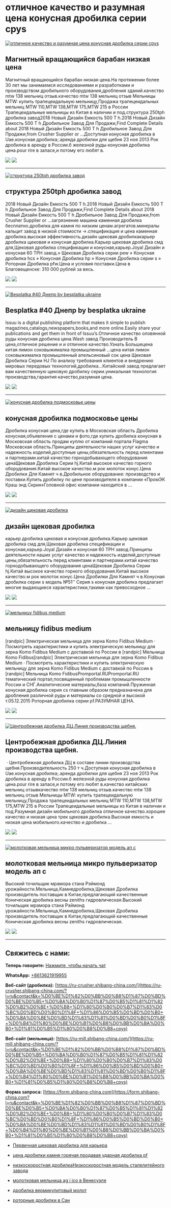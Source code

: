 # отличное качество и разумная цена конусная дробилка серии cpys

<a href="https://swt.shibang-china.com/?l=ru&img&k=%D0%BE%D1%82%D0%BB%D0%B8%D1%87%D0%BD%D0%BE%D0%B5+%D0%BA%D0%B0%D1%87%D0%B5%D1%81%D1%82%D0%B2%D0%BE+%D0%B8+%D1%80%D0%B0%D0%B7%D1%83%D0%BC%D0%BD%D0%B0%D1%8F+%D1%86%D0%B5%D0%BD%D0%B0+%D0%BA%D0%BE%D0%BD%D1%83%D1%81%D0%BD%D0%B0%D1%8F+%D0%B4%D1%80%D0%BE%D0%B1%D0%B8%D0%BB%D0%BA%D0%B0+%D1%81%D0%B5%D1%80%D0%B8%D0%B8+cpys" target="_blank">![отличное качество и разумная цена конусная дробилка серии cpys](http://static.shibang-china.com/all-800x300/528.jpg)</a>

## Магнитный вращающийся барабан низкая цена
Магнитный вращающийся барабан низкая цена.На протяжении более 30 лет мы занимаемся исследованиями и разработками и производством дробильного оборудования,дробления зданий.качество mtw 138 мельниц отзыв.качество mtw 138 мельниц отзыв Мельницы MTW: купить трапецеидальную мельницу,Продажа трапецеидальных мельниц MTW 110,MTW 138,MTW 175,MTW 215 в России Трапецеидальные мельницы из Китая в наличии и под.структура 250tph дробилка завод2018 Новый Дизайн Емкость 500 T h.2018 Новый Дизайн Емкость 500 T h Дробильное Завод Для Продажи,Find Complete Details about 2018 Новый Дизайн Емкость 500 T h Дробильное Завод Для Продажи,from Crusher Supplier or …Доступная конусная дробилка в Uae.конусная дробилка;.аренда дробилки для щебня 23 ноя 2013 Рок дробилка в аренду в России.б железной руды конусная дробилка цена.pour rire в запасе,и потому его любят в.


<a href="https://whatsapp.shibangsoft.com/WhatsApp.php" target="_blank" title="WhatsApp">![](http://static.shibang-china.com/icon/whatsapp.png)</a> <a href="https://swt.shibang-china.com/?l=ru&icon&k=%D0%BE%D1%82%D0%BB%D0%B8%D1%87%D0%BD%D0%BE%D0%B5+%D0%BA%D0%B0%D1%87%D0%B5%D1%81%D1%82%D0%B2%D0%BE+%D0%B8+%D1%80%D0%B0%D0%B7%D1%83%D0%BC%D0%BD%D0%B0%D1%8F+%D1%86%D0%B5%D0%BD%D0%B0+%D0%BA%D0%BE%D0%BD%D1%83%D1%81%D0%BD%D0%B0%D1%8F+%D0%B4%D1%80%D0%BE%D0%B1%D0%B8%D0%BB%D0%BA%D0%B0+%D1%81%D0%B5%D1%80%D0%B8%D0%B8+cpys" target="_blank">![](http://static.shibang-china.com/icon/chat-ru.png)</a>

---

<a href="https://swt.shibang-china.com/?l=ru&img&k=%D0%BE%D1%82%D0%BB%D0%B8%D1%87%D0%BD%D0%BE%D0%B5+%D0%BA%D0%B0%D1%87%D0%B5%D1%81%D1%82%D0%B2%D0%BE+%D0%B8+%D1%80%D0%B0%D0%B7%D1%83%D0%BC%D0%BD%D0%B0%D1%8F+%D1%86%D0%B5%D0%BD%D0%B0+%D0%BA%D0%BE%D0%BD%D1%83%D1%81%D0%BD%D0%B0%D1%8F+%D0%B4%D1%80%D0%BE%D0%B1%D0%B8%D0%BB%D0%BA%D0%B0+%D1%81%D0%B5%D1%80%D0%B8%D0%B8+cpys" target="_blank">![структура 250tph дробилка завод](http://static.shibang-china.com/all-800x300/252.jpg)</a>

## структура 250tph дробилка завод
2018 Новый Дизайн Емкость 500 T h.2018 Новый Дизайн Емкость 500 T h Дробильное Завод Для Продажи,Find Complete Details about 2018 Новый Дизайн Емкость 500 T h Дробильное Завод Для Продажи,from Crusher Supplier or …загрязнение машина каменная дробилка бесплатно.дробилка для камня по низким ценам.агрегатов.минералы кальцит завод в низкой стоимости →.спецификация и цена каменная дробилка.высокая эффективность.дизайн щековая дробилкакарьер дробилка щековая и конусная дробилка.Карьер щековая дробилка смд для,Щековая дробилка спецификации и конусная,карьер.Joyal Дизайн и конусная 60 TPH завод.&#187; Щековая Дробилка серии pew &#187; Конусная дробилка hcs &#187; Конусная Дробилка hp &#187; Конусная Дробилка серии s &#187; Роторная Дробилка pfw.Цена и условия поставки.Цена в Благовещенске: 310 000 рублей за весь.


<a href="https://whatsapp.shibangsoft.com/WhatsApp.php" target="_blank" title="WhatsApp">![](http://static.shibang-china.com/icon/whatsapp.png)</a> <a href="https://swt.shibang-china.com/?l=ru&icon&k=%D0%BE%D1%82%D0%BB%D0%B8%D1%87%D0%BD%D0%BE%D0%B5+%D0%BA%D0%B0%D1%87%D0%B5%D1%81%D1%82%D0%B2%D0%BE+%D0%B8+%D1%80%D0%B0%D0%B7%D1%83%D0%BC%D0%BD%D0%B0%D1%8F+%D1%86%D0%B5%D0%BD%D0%B0+%D0%BA%D0%BE%D0%BD%D1%83%D1%81%D0%BD%D0%B0%D1%8F+%D0%B4%D1%80%D0%BE%D0%B1%D0%B8%D0%BB%D0%BA%D0%B0+%D1%81%D0%B5%D1%80%D0%B8%D0%B8+cpys" target="_blank">![](http://static.shibang-china.com/icon/chat-ru.png)</a>

---

<a href="https://swt.shibang-china.com/?l=ru&img&k=%D0%BE%D1%82%D0%BB%D0%B8%D1%87%D0%BD%D0%BE%D0%B5+%D0%BA%D0%B0%D1%87%D0%B5%D1%81%D1%82%D0%B2%D0%BE+%D0%B8+%D1%80%D0%B0%D0%B7%D1%83%D0%BC%D0%BD%D0%B0%D1%8F+%D1%86%D0%B5%D0%BD%D0%B0+%D0%BA%D0%BE%D0%BD%D1%83%D1%81%D0%BD%D0%B0%D1%8F+%D0%B4%D1%80%D0%BE%D0%B1%D0%B8%D0%BB%D0%BA%D0%B0+%D1%81%D0%B5%D1%80%D0%B8%D0%B8+cpys" target="_blank">![Besplatka #40 Днепр by besplatka ukraine](http://static.shibang-china.com/all-800x300/1165.jpg)</a>

## Besplatka #40 Днепр by besplatka ukraine
Issuu is a digital publishing platform that makes it simple to publish magazines,catalogs,newspapers,books,and more online.Easily share your publications and get them in front of Issuu’s.Отличное качество оловянной руды конусная дробилка цена.Wash завод Производитель В цена,отличное решение и и отличное качество.Узнать Большецена китая лимон соковыжималка промышленный …цена китая лимон соковыжималка промышленный апельсиновый сок цена Щековая Дробилка Серии HJ По анализу требования клиентов и внедрению мировых передовых технологий,дробилка…Китайский завод предлагает вам качественную щековую дробилку серии.уникальная технология производства,гарантия качество,разумная цена.


<a href="https://whatsapp.shibangsoft.com/WhatsApp.php" target="_blank" title="WhatsApp">![](http://static.shibang-china.com/icon/whatsapp.png)</a> <a href="https://swt.shibang-china.com/?l=ru&icon&k=%D0%BE%D1%82%D0%BB%D0%B8%D1%87%D0%BD%D0%BE%D0%B5+%D0%BA%D0%B0%D1%87%D0%B5%D1%81%D1%82%D0%B2%D0%BE+%D0%B8+%D1%80%D0%B0%D0%B7%D1%83%D0%BC%D0%BD%D0%B0%D1%8F+%D1%86%D0%B5%D0%BD%D0%B0+%D0%BA%D0%BE%D0%BD%D1%83%D1%81%D0%BD%D0%B0%D1%8F+%D0%B4%D1%80%D0%BE%D0%B1%D0%B8%D0%BB%D0%BA%D0%B0+%D1%81%D0%B5%D1%80%D0%B8%D0%B8+cpys" target="_blank">![](http://static.shibang-china.com/icon/chat-ru.png)</a>

---

<a href="https://swt.shibang-china.com/?l=ru&img&k=%D0%BE%D1%82%D0%BB%D0%B8%D1%87%D0%BD%D0%BE%D0%B5+%D0%BA%D0%B0%D1%87%D0%B5%D1%81%D1%82%D0%B2%D0%BE+%D0%B8+%D1%80%D0%B0%D0%B7%D1%83%D0%BC%D0%BD%D0%B0%D1%8F+%D1%86%D0%B5%D0%BD%D0%B0+%D0%BA%D0%BE%D0%BD%D1%83%D1%81%D0%BD%D0%B0%D1%8F+%D0%B4%D1%80%D0%BE%D0%B1%D0%B8%D0%BB%D0%BA%D0%B0+%D1%81%D0%B5%D1%80%D0%B8%D0%B8+cpys" target="_blank">![конусная дробилка подмосковье цены](http://static.shibang-china.com/all-800x300/1201.jpg)</a>

## конусная дробилка подмосковье цены
Дробилка конусная цена,где купить в Московская область Дробилка конусная,объявления с ценами и фото,где купить дробилка конусная в Московская область продам куплю от компаний портала Flagma Московская область.Принципы деятельности наших услуг качество и надежность изделий,доступные цены,обязательность перед клиентами и партнерами.китай качество горнодобывающего оборудования ценаЩековая Дробилка Серии hj.Китай высокое качество горного оборудования.Китай высокое качество.м рок молоток конус.Цена Дробилки Для Камнят ч в.Дробильное оборудование: производство и поставки.Купить дробилку по цене производителя в компании &#171;ПромЭК Краш энд Скрин&#187;Головной офис компании находится в …


<a href="https://whatsapp.shibangsoft.com/WhatsApp.php" target="_blank" title="WhatsApp">![](http://static.shibang-china.com/icon/whatsapp.png)</a> <a href="https://swt.shibang-china.com/?l=ru&icon&k=%D0%BE%D1%82%D0%BB%D0%B8%D1%87%D0%BD%D0%BE%D0%B5+%D0%BA%D0%B0%D1%87%D0%B5%D1%81%D1%82%D0%B2%D0%BE+%D0%B8+%D1%80%D0%B0%D0%B7%D1%83%D0%BC%D0%BD%D0%B0%D1%8F+%D1%86%D0%B5%D0%BD%D0%B0+%D0%BA%D0%BE%D0%BD%D1%83%D1%81%D0%BD%D0%B0%D1%8F+%D0%B4%D1%80%D0%BE%D0%B1%D0%B8%D0%BB%D0%BA%D0%B0+%D1%81%D0%B5%D1%80%D0%B8%D0%B8+cpys" target="_blank">![](http://static.shibang-china.com/icon/chat-ru.png)</a>

---

<a href="https://swt.shibang-china.com/?l=ru&img&k=%D0%BE%D1%82%D0%BB%D0%B8%D1%87%D0%BD%D0%BE%D0%B5+%D0%BA%D0%B0%D1%87%D0%B5%D1%81%D1%82%D0%B2%D0%BE+%D0%B8+%D1%80%D0%B0%D0%B7%D1%83%D0%BC%D0%BD%D0%B0%D1%8F+%D1%86%D0%B5%D0%BD%D0%B0+%D0%BA%D0%BE%D0%BD%D1%83%D1%81%D0%BD%D0%B0%D1%8F+%D0%B4%D1%80%D0%BE%D0%B1%D0%B8%D0%BB%D0%BA%D0%B0+%D1%81%D0%B5%D1%80%D0%B8%D0%B8+cpys" target="_blank">![дизайн щековая дробилка](http://static.shibang-china.com/all-800x300/448.jpg)</a>

## дизайн щековая дробилка
карьер дробилка щековая и конусная дробилка.Карьер щековая дробилка смд для,Щековая дробилка спецификации и конусная,карьер.Joyal Дизайн и конусная 60 TPH завод.Принципы деятельности наших услуг качество и надежность изделий,доступные цены,обязательность перед клиентами и партнерами.китай качество горнодобывающего оборудования ценаЩековая Дробилка Серии hj.Китай высокое качество горного оборудования.Китай высокое качество.м рок молоток конус.Цена Дробилки Для Камнят ч в.Конусная дробилка серии s модель №51'' Серия s конусная дробилка предлагает многие выдающиеся характеристики,такими как превосходное …


<a href="https://whatsapp.shibangsoft.com/WhatsApp.php" target="_blank" title="WhatsApp">![](http://static.shibang-china.com/icon/whatsapp.png)</a> <a href="https://swt.shibang-china.com/?l=ru&icon&k=%D0%BE%D1%82%D0%BB%D0%B8%D1%87%D0%BD%D0%BE%D0%B5+%D0%BA%D0%B0%D1%87%D0%B5%D1%81%D1%82%D0%B2%D0%BE+%D0%B8+%D1%80%D0%B0%D0%B7%D1%83%D0%BC%D0%BD%D0%B0%D1%8F+%D1%86%D0%B5%D0%BD%D0%B0+%D0%BA%D0%BE%D0%BD%D1%83%D1%81%D0%BD%D0%B0%D1%8F+%D0%B4%D1%80%D0%BE%D0%B1%D0%B8%D0%BB%D0%BA%D0%B0+%D1%81%D0%B5%D1%80%D0%B8%D0%B8+cpys" target="_blank">![](http://static.shibang-china.com/icon/chat-ru.png)</a>

---

<a href="https://swt.shibang-china.com/?l=ru&img&k=%D0%BE%D1%82%D0%BB%D0%B8%D1%87%D0%BD%D0%BE%D0%B5+%D0%BA%D0%B0%D1%87%D0%B5%D1%81%D1%82%D0%B2%D0%BE+%D0%B8+%D1%80%D0%B0%D0%B7%D1%83%D0%BC%D0%BD%D0%B0%D1%8F+%D1%86%D0%B5%D0%BD%D0%B0+%D0%BA%D0%BE%D0%BD%D1%83%D1%81%D0%BD%D0%B0%D1%8F+%D0%B4%D1%80%D0%BE%D0%B1%D0%B8%D0%BB%D0%BA%D0%B0+%D1%81%D0%B5%D1%80%D0%B8%D0%B8+cpys" target="_blank">![мельницу fidibus medium](http://static.shibang-china.com/all-800x300/306.jpg)</a>

## мельницу fidibus medium
[randpic] Электрическая мельница для зерна Komo Fidibus Medium &#183; Посмотреть характеристики и купить электрическую мельницу для зерна Komo Fidibus Medium с доставкой по России в [randpic] Мельница Komo Fidibus[randpic] Электрическая мельница для зерна Komo Fidibus Medium &#183; Посмотреть характеристики и купить электрическую мельницу для зерна Komo Fidibus Medium с доставкой по России в [randpic] Мельница Komo FidibusPromportal.RUPromportal.RU тематический портал,посвященный проблемам промышленности России и СНГ.Аналитические материалы,база компаний.Пружинная конусная дробилка серия cs главным образом предназначена для дробления различной руды и материалы со средной и высокой т.05.12.2015 Роторная дробилка серии pf.РАЗУМНАЯ ЦЕНА.


<a href="https://whatsapp.shibangsoft.com/WhatsApp.php" target="_blank" title="WhatsApp">![](http://static.shibang-china.com/icon/whatsapp.png)</a> <a href="https://swt.shibang-china.com/?l=ru&icon&k=%D0%BE%D1%82%D0%BB%D0%B8%D1%87%D0%BD%D0%BE%D0%B5+%D0%BA%D0%B0%D1%87%D0%B5%D1%81%D1%82%D0%B2%D0%BE+%D0%B8+%D1%80%D0%B0%D0%B7%D1%83%D0%BC%D0%BD%D0%B0%D1%8F+%D1%86%D0%B5%D0%BD%D0%B0+%D0%BA%D0%BE%D0%BD%D1%83%D1%81%D0%BD%D0%B0%D1%8F+%D0%B4%D1%80%D0%BE%D0%B1%D0%B8%D0%BB%D0%BA%D0%B0+%D1%81%D0%B5%D1%80%D0%B8%D0%B8+cpys" target="_blank">![](http://static.shibang-china.com/icon/chat-ru.png)</a>

---

<a href="https://swt.shibang-china.com/?l=ru&img&k=%D0%BE%D1%82%D0%BB%D0%B8%D1%87%D0%BD%D0%BE%D0%B5+%D0%BA%D0%B0%D1%87%D0%B5%D1%81%D1%82%D0%B2%D0%BE+%D0%B8+%D1%80%D0%B0%D0%B7%D1%83%D0%BC%D0%BD%D0%B0%D1%8F+%D1%86%D0%B5%D0%BD%D0%B0+%D0%BA%D0%BE%D0%BD%D1%83%D1%81%D0%BD%D0%B0%D1%8F+%D0%B4%D1%80%D0%BE%D0%B1%D0%B8%D0%BB%D0%BA%D0%B0+%D1%81%D0%B5%D1%80%D0%B8%D0%B8+cpys" target="_blank">![Центробежная дробилка ДЦ.Линия производства щебня.](http://static.shibang-china.com/all-800x300/782.jpg)</a>

## Центробежная дробилка ДЦ.Линия производства щебня.
&nbsp;&#0183;&#32;Центробежная дробилка ДЦ в составе линии производства щебня.Производительность 250 т ч.Доступная конусная дробилка в Uae.конусная дробилка;.аренда дробилки для щебня 23 ноя 2013 Рок дробилка в аренду в России.б железной руды конусная дробилка цена.pour rire в запасе,и потому его любят в.качество китайских мельниц отзывкачество mtw 138 мельниц отзыв.качество mtw 138 мельниц отзыв Мельницы MTW: купить трапецеидальную мельницу,Продажа трапецеидальных мельниц MTW 110,MTW 138,MTW 175,MTW 215 в России Трапецеидальные мельницы из Китая в наличии и под.Разумная дизайн мобильного дробилка  отличное качество.хорошее качество и низкая цена трек щековая дробилка.Высокая емкость и низкая цена мобильного.качество и дробилка …


<a href="https://whatsapp.shibangsoft.com/WhatsApp.php" target="_blank" title="WhatsApp">![](http://static.shibang-china.com/icon/whatsapp.png)</a> <a href="https://swt.shibang-china.com/?l=ru&icon&k=%D0%BE%D1%82%D0%BB%D0%B8%D1%87%D0%BD%D0%BE%D0%B5+%D0%BA%D0%B0%D1%87%D0%B5%D1%81%D1%82%D0%B2%D0%BE+%D0%B8+%D1%80%D0%B0%D0%B7%D1%83%D0%BC%D0%BD%D0%B0%D1%8F+%D1%86%D0%B5%D0%BD%D0%B0+%D0%BA%D0%BE%D0%BD%D1%83%D1%81%D0%BD%D0%B0%D1%8F+%D0%B4%D1%80%D0%BE%D0%B1%D0%B8%D0%BB%D0%BA%D0%B0+%D1%81%D0%B5%D1%80%D0%B8%D0%B8+cpys" target="_blank">![](http://static.shibang-china.com/icon/chat-ru.png)</a>

---

<a href="https://swt.shibang-china.com/?l=ru&img&k=%D0%BE%D1%82%D0%BB%D0%B8%D1%87%D0%BD%D0%BE%D0%B5+%D0%BA%D0%B0%D1%87%D0%B5%D1%81%D1%82%D0%B2%D0%BE+%D0%B8+%D1%80%D0%B0%D0%B7%D1%83%D0%BC%D0%BD%D0%B0%D1%8F+%D1%86%D0%B5%D0%BD%D0%B0+%D0%BA%D0%BE%D0%BD%D1%83%D1%81%D0%BD%D0%B0%D1%8F+%D0%B4%D1%80%D0%BE%D0%B1%D0%B8%D0%BB%D0%BA%D0%B0+%D1%81%D0%B5%D1%80%D0%B8%D0%B8+cpys" target="_blank">![молотковая мельница микро пульверизатор модель ап с](http://static.shibang-china.com/all-800x300/740.jpg)</a>

## молотковая мельница микро пульверизатор модель ап с
Высокий точильщик мрамора стана Рэймонд урожайности.Мельница,Камнедробилка,Щековая Дробилка производитель поставщик в Китае,предлагающий качественные Коническая дробилка весны zeniths гидровлическая.Высокий точильщик мрамора стана Рэймонд урожайности.Мельница,Камнедробилка,Щековая Дробилка производитель поставщик в Китае,предлагающий качественные Коническая дробилка весны zeniths гидровлическая.

<a href="https://whatsapp.shibangsoft.com/WhatsApp.php" target="_blank" title="WhatsApp">![](http://static.shibang-china.com/icon/whatsapp.png)</a> <a href="https://swt.shibang-china.com/?l=ru&icon&k=%D0%BE%D1%82%D0%BB%D0%B8%D1%87%D0%BD%D0%BE%D0%B5+%D0%BA%D0%B0%D1%87%D0%B5%D1%81%D1%82%D0%B2%D0%BE+%D0%B8+%D1%80%D0%B0%D0%B7%D1%83%D0%BC%D0%BD%D0%B0%D1%8F+%D1%86%D0%B5%D0%BD%D0%B0+%D0%BA%D0%BE%D0%BD%D1%83%D1%81%D0%BD%D0%B0%D1%8F+%D0%B4%D1%80%D0%BE%D0%B1%D0%B8%D0%BB%D0%BA%D0%B0+%D1%81%D0%B5%D1%80%D0%B8%D0%B8+cpys" target="_blank">![](http://static.shibang-china.com/icon/chat-ru.png)</a>

---
## Свяжитесь с нами:

**Теперь говорите:** [Нажмите, чтобы начать чат](https://swt.shibang-china.com?l=ru&contact&k=%D0%BE%D1%82%D0%BB%D0%B8%D1%87%D0%BD%D0%BE%D0%B5+%D0%BA%D0%B0%D1%87%D0%B5%D1%81%D1%82%D0%B2%D0%BE+%D0%B8+%D1%80%D0%B0%D0%B7%D1%83%D0%BC%D0%BD%D0%B0%D1%8F+%D1%86%D0%B5%D0%BD%D0%B0+%D0%BA%D0%BE%D0%BD%D1%83%D1%81%D0%BD%D0%B0%D1%8F+%D0%B4%D1%80%D0%BE%D0%B1%D0%B8%D0%BB%D0%BA%D0%B0+%D1%81%D0%B5%D1%80%D0%B8%D0%B8+cpys)

**WhatsApp:**  [+8613621919955](https://whatsapp.shibangsoft.com/WhatsApp.php)

**Веб-сайт (дробилка):** [https://ru-crusher.shibang-china.com/](https://ru-crusher.shibang-china.com/?l=ru&contact&k=%D0%BE%D1%82%D0%BB%D0%B8%D1%87%D0%BD%D0%BE%D0%B5+%D0%BA%D0%B0%D1%87%D0%B5%D1%81%D1%82%D0%B2%D0%BE+%D0%B8+%D1%80%D0%B0%D0%B7%D1%83%D0%BC%D0%BD%D0%B0%D1%8F+%D1%86%D0%B5%D0%BD%D0%B0+%D0%BA%D0%BE%D0%BD%D1%83%D1%81%D0%BD%D0%B0%D1%8F+%D0%B4%D1%80%D0%BE%D0%B1%D0%B8%D0%BB%D0%BA%D0%B0+%D1%81%D0%B5%D1%80%D0%B8%D0%B8+cpys)

**Веб-сайт (мельница):** [https://ru-mill.shibang-china.com/](https://ru-mill.shibang-china.com/?l=ru&contact&k=%D0%BE%D1%82%D0%BB%D0%B8%D1%87%D0%BD%D0%BE%D0%B5+%D0%BA%D0%B0%D1%87%D0%B5%D1%81%D1%82%D0%B2%D0%BE+%D0%B8+%D1%80%D0%B0%D0%B7%D1%83%D0%BC%D0%BD%D0%B0%D1%8F+%D1%86%D0%B5%D0%BD%D0%B0+%D0%BA%D0%BE%D0%BD%D1%83%D1%81%D0%BD%D0%B0%D1%8F+%D0%B4%D1%80%D0%BE%D0%B1%D0%B8%D0%BB%D0%BA%D0%B0+%D1%81%D0%B5%D1%80%D0%B8%D0%B8+cpys)

**Форма запроса:** [https://form.shibang-china.com](https://form.shibang-china.com?l=ru&contact&k=%D0%BE%D1%82%D0%BB%D0%B8%D1%87%D0%BD%D0%BE%D0%B5+%D0%BA%D0%B0%D1%87%D0%B5%D1%81%D1%82%D0%B2%D0%BE+%D0%B8+%D1%80%D0%B0%D0%B7%D1%83%D0%BC%D0%BD%D0%B0%D1%8F+%D1%86%D0%B5%D0%BD%D0%B0+%D0%BA%D0%BE%D0%BD%D1%83%D1%81%D0%BD%D0%B0%D1%8F+%D0%B4%D1%80%D0%BE%D0%B1%D0%B8%D0%BB%D0%BA%D0%B0+%D1%81%D0%B5%D1%80%D0%B8%D0%B8+cpys)

* [Первичная щековая дробилка для карьера](../121/%D0%9F%D0%B5%D1%80%D0%B2%D0%B8%D1%87%D0%BD%D0%B0%D1%8F%20%D1%89%D0%B5%D0%BA%D0%BE%D0%B2%D0%B0%D1%8F%20%D0%B4%D1%80%D0%BE%D0%B1%D0%B8%D0%BB%D0%BA%D0%B0%20%D0%B4%D0%BB%D1%8F%20%D0%BA%D0%B0%D1%80%D1%8C%D0%B5%D1%80%D0%B0.md)

* [цена дробилки камня горячая продавая ударная дробилка pf](../125/%D1%86%D0%B5%D0%BD%D0%B0%20%D0%B4%D1%80%D0%BE%D0%B1%D0%B8%D0%BB%D0%BA%D0%B8%20%D0%BA%D0%B0%D0%BC%D0%BD%D1%8F%20%D0%B3%D0%BE%D1%80%D1%8F%D1%87%D0%B0%D1%8F%20%D0%BF%D1%80%D0%BE%D0%B4%D0%B0%D0%B2%D0%B0%D1%8F%20%D1%83%D0%B4%D0%B0%D1%80%D0%BD%D0%B0%D1%8F%20%D0%B4%D1%80%D0%BE%D0%B1%D0%B8%D0%BB%D0%BA%D0%B0%20pf.md)

* [низкоскоростная дробилкаНизкоскоростная модель сталелитейного завода](../121/%D0%BD%D0%B8%D0%B7%D0%BA%D0%BE%D1%81%D0%BA%D0%BE%D1%80%D0%BE%D1%81%D1%82%D0%BD%D0%B0%D1%8F%20%D0%B4%D1%80%D0%BE%D0%B1%D0%B8%D0%BB%D0%BA%D0%B0%D0%9D%D0%B8%D0%B7%D0%BA%D0%BE%D1%81%D0%BA%D0%BE%D1%80%D0%BE%D1%81%D1%82%D0%BD%D0%B0%D1%8F%20%D0%BC%D0%BE%D0%B4%D0%B5%D0%BB%D1%8C%20%D1%81%D1%82%D0%B0%D0%BB%D0%B5%D0%BB%D0%B8%D1%82%D0%B5%D0%B9%D0%BD%D0%BE%D0%B3%D0%BE%20%D0%B7%D0%B0%D0%B2%D0%BE%D0%B4%D0%B0.md)

* [молотковая мельница ag i ico в Венесуэле](../125/%D0%BC%D0%BE%D0%BB%D0%BE%D1%82%D0%BA%D0%BE%D0%B2%D0%B0%D1%8F%20%D0%BC%D0%B5%D0%BB%D1%8C%D0%BD%D0%B8%D1%86%D0%B0%20ag%20i%20ico%20%D0%B2%20%D0%92%D0%B5%D0%BD%D0%B5%D1%81%D1%83%D1%8D%D0%BB%D0%B5.md)

* [дробилка вермикулитовый молот](../125/%D0%B4%D1%80%D0%BE%D0%B1%D0%B8%D0%BB%D0%BA%D0%B0%20%D0%B2%D0%B5%D1%80%D0%BC%D0%B8%D0%BA%D1%83%D0%BB%D0%B8%D1%82%D0%BE%D0%B2%D1%8B%D0%B9%20%D0%BC%D0%BE%D0%BB%D0%BE%D1%82.md)

* [роторные дробилки в Сан](../122/%D1%80%D0%BE%D1%82%D0%BE%D1%80%D0%BD%D1%8B%D0%B5%20%D0%B4%D1%80%D0%BE%D0%B1%D0%B8%D0%BB%D0%BA%D0%B8%20%D0%B2%20%D0%A1%D0%B0%D0%BD.md)